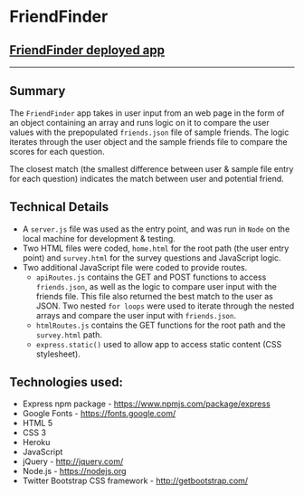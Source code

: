 # FriendFinder

## [FriendFinder deployed app](https://polar-waters-41973.herokuapp.com/)

---

## Summary

The `FriendFinder` app takes in user input from an web page in the form of an object containing an array and runs logic on it to compare the user values with the prepopulated `friends.json` file of sample friends. The logic iterates through the user object and the sample friends file to compare the scores for each question.

The closest match (the smallest difference between user & sample file entry for each question) indicates the match between user and potential friend.

## Technical Details

- A `server.js` file was used as the entry point, and was run in `Node` on the local machine for development & testing.
- Two HTML files were coded, `home.html` for the root path (the user entry point) and `survey.html` for the survey questions and JavaScript logic.
- Two additional JavaScript file were coded to provide routes.
  - `apiRoutes.js` contains the GET and POST functions to access `friends.json`, as well as the logic to compare user input with the friends file. This file also returned the best match to the user as JSON. Two nested `for loops` were used to iterate through the nested arrays and compare the user input with `friends.json`.
  - `htmlRoutes.js` contains the GET functions for the root path and the `survey.html` path.
  - `express.static()` used to allow app to access static content (CSS stylesheet).

## Technologies used:

- Express npm package - https://www.npmjs.com/package/express
- Google Fonts - https://fonts.google.com/
- HTML 5
- CSS 3
- Heroku
- JavaScript
- jQuery - http://jquery.com/
- Node.js - https://nodejs.org
- Twitter Bootstrap CSS framework - http://getbootstrap.com/
